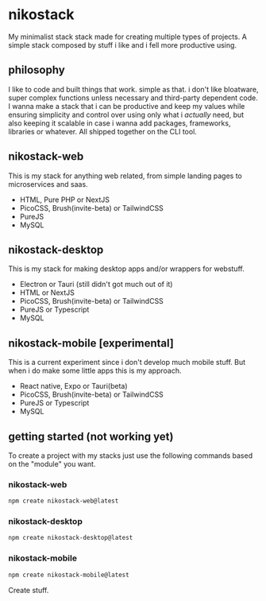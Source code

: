 # nikostack
My minimalist stack stack made for creating multiple types of projects. A simple stack composed by stuff i like and i fell more productive using.

## philosophy
I like to code and built things that work. simple as that. i don't like bloatware, super complex functions unless necessary and third-party dependent code. I wanna make a stack that i can be productive and keep my values while ensuring simplicity and control over using only what i *actually* need, but also keeping it scalable in case i wanna add packages, frameworks, libraries or whatever. All shipped together on the CLI tool.

## nikostack-web
This is my stack for anything web related, from simple landing pages to microservices and saas.
- HTML, Pure PHP or NextJS
- PicoCSS, Brush(invite-beta) or TailwindCSS
- PureJS
- MySQL

## nikostack-desktop
This is my stack for making desktop apps and/or wrappers for webstuff.
- Electron or Tauri (still didn't got much out of it)
- HTML or NextJS
- PicoCSS, Brush(invite-beta) or TailwindCSS
- PureJS or Typescript
- MySQL

## nikostack-mobile [experimental]
This is a current experiment since i don't develop much mobile stuff. But when i do make some little apps this is my approach.
- React native, Expo or Tauri(beta)
- PicoCSS, Brush(invite-beta) or TailwindCSS
- PureJS or Typescript
- MySQL

## getting started (not working yet)
To create a project with my stacks just use the following commands based on the "module" you want.
### nikostack-web
```bash
npm create nikostack-web@latest
```
### nikostack-desktop
```bash
npm create nikostack-desktop@latest
```
### nikostack-mobile
```bash
npm create nikostack-mobile@latest
```

Create stuff.
